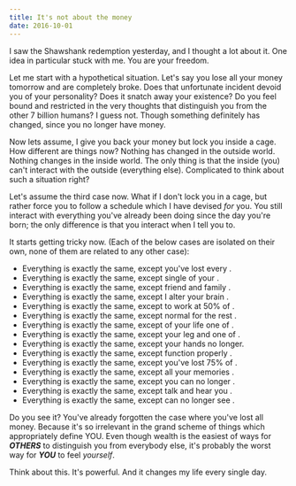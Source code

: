 ```yaml
---
title: It's not about the money
date: 2016-10-01
---
```


I saw the Shawshank redemption yesterday, and I thought a lot
about it. One idea in particular stuck with me. You are your
freedom.

<!--more-->

Let me start with a hypothetical situation. Let's say you lose
all your money tomorrow and are completely broke. Does that
unfortunate incident devoid you of your personality? Does it
snatch away your existence? Do you feel bound and restricted
in the very thoughts that distinguish you from the other 7
billion humans? I guess not. Though something definitely has
changed, since you no longer have money.

Now lets assume, I give you back your money but lock you
inside a cage. How different are things now? Nothing has
changed in the outside world. Nothing changes in the inside
world. The only thing is that the inside (you) can't interact
with the outside (everything else). Complicated to think about
such a situation right?

Let's assume the third case now. What if I don't lock you in
a cage, but rather force you to follow a schedule which I
have devised *for* you. You still interact with everything
you've already been doing since the day you're born; the only
difference is that you interact when I tell you to.

It starts getting tricky now. (Each of the below cases are
isolated on their own, none of them are related to any other
case):

* Everything is exactly the same, except you've lost every   .
* Everything is exactly the same, except single of your      .
* Everything is exactly the same, except friend and family   .
* Everything is exactly the same, except I alter your brain  .
* Everything is exactly the same, except to work at 50% of   .
* Everything is exactly the same, except normal for the rest .
* Everything is exactly the same, except of your life one of .
* Everything is exactly the same, except your leg and one of .
* Everything is exactly the same, except your hands no longer.
* Everything is exactly the same, except function properly   .
* Everything is exactly the same, except you've lost 75% of  .
* Everything is exactly the same, except all your memories   .
* Everything is exactly the same, except you can no longer   .
* Everything is exactly the same, except talk and hear you   .
* Everything is exactly the same, except can no longer see   .

Do you see it? You've already forgotten the case where you've
lost all money. Because it's so irrelevant in the grand scheme
of things which appropriately define YOU. Even though wealth
is the easiest of ways for ***OTHERS*** to distinguish you
from everybody else, it's probably the worst way for ***YOU***
to feel *yourself*.

Think about this. It's powerful. And it changes my life every
single day.
